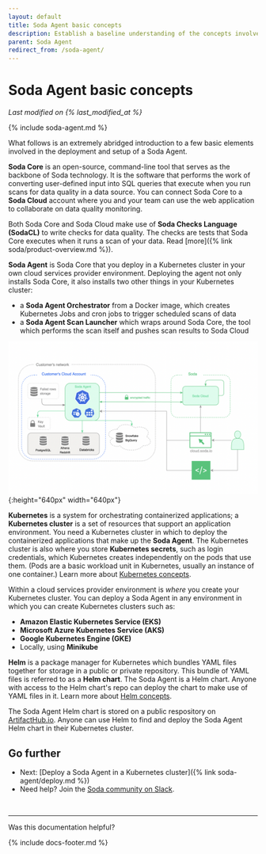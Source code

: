 ```yaml
---
layout: default
title: Soda Agent basic concepts
description: Establish a baseline understanding of the concepts involved in deploying a Soda Agent.
parent: Soda Agent
redirect_from: /soda-agent/
---
```


# Soda Agent basic concepts 
<!--Linked to UI, access Shlink-->
*Last modified on {% last_modified_at %}*

{% include soda-agent.md %}

What follows is an extremely abridged introduction to a few basic elements involved in the deployment and setup of a Soda Agent.

**Soda Core** is an open-source, command-line tool that serves as the backbone of Soda technology. It is the software that performs the work of converting user-defined input into SQL queries that execute when you run scans for data quality in a data source. You can connect Soda Core to a **Soda Cloud** account where you and your team can use the web application to collaborate on data quality monitoring. 

Both Soda Core and Soda Cloud make use of **Soda Checks Language (SodaCL)** to write checks for data quality. The checks are tests that Soda Core executes when it runs a scan of your data. Read [more]({% link soda/product-overview.md %}). 

**Soda Agent** is Soda Core that you deploy in a Kubernetes cluster in your own cloud services provider environment. Deploying the agent not only installs Soda Core, it also installs two other things in your Kubernetes cluster:
* a **Soda Agent Orchestrator** from a Docker image, which creates Kubernetes Jobs and cron jobs to trigger scheduled scans of data
* a **Soda Agent Scan Launcher** which wraps around Soda Core, the tool which performs the scan itself and pushes scan results to Soda Cloud

![agent-diagram](/assets/images/agent-diagram.png){:height="640px" width="640px"}

**Kubernetes** is a system for orchestrating containerized applications; a **Kubernetes cluster** is a set of resources that support an application environment. You need a Kubernetes cluster in which to deploy the containerized applications that make up the **Soda Agent**. The Kubernetes cluster is also where you store **Kubernetes secrets**, such as login credentials, which Kubernetes creates independently on the pods that use them. (Pods are a basic workload unit in Kubernetes, usually an instance of one container.) Learn more about <a href="https://www.youtube.com/watch?v=BOj1sgWVXko" target="_blank" >Kubernetes concepts</a>.

Within a cloud services provider environment is *where* you create your Kubernetes cluster. You can deploy a Soda Agent in any environment in which you can create Kubernetes clusters such as:

* **Amazon Elastic Kubernetes Service (EKS)** 
* **Microsoft Azure Kubernetes Service (AKS)** 
* **Google Kubernetes Engine (GKE)** 
* Locally, using **Minikube**

**Helm** is a package manager for Kubernetes which bundles YAML files together for storage in a public or private repository. This bundle of YAML files is referred to as a **Helm chart**. The Soda Agent is a Helm chart. Anyone with access to the Helm chart's repo can deploy the chart to make use of YAML files in it. Learn more about <a href="https://www.youtube.com/watch?v=-ykwb1d0DXU" target="_blank" >Helm concepts</a>. 

The Soda Agent Helm chart is stored on a public respository on <a href="https://artifacthub.io/packages/helm/soda-agent/soda-agent" target="_blank">ArtifactHub.io</a>. Anyone can use Helm to find and deploy the Soda Agent Helm chart in their Kubernetes cluster.  



## Go further

* Next: [Deploy a Soda Agent in a Kubernetes cluster]({% link soda-agent/deploy.md %})
* Need help? Join the <a href="https://community.soda.io/slack" target="_blank"> Soda community on Slack</a>.
<br />

---

Was this documentation helpful?

<!-- LikeBtn.com BEGIN -->
<span class="likebtn-wrapper" data-theme="tick" data-i18n_like="Yes" data-ef_voting="grow" data-show_dislike_label="true" data-counter_zero_show="true" data-i18n_dislike="No"></span>
<script>(function(d,e,s){if(d.getElementById("likebtn_wjs"))return;a=d.createElement(e);m=d.getElementsByTagName(e)[0];a.async=1;a.id="likebtn_wjs";a.src=s;m.parentNode.insertBefore(a, m)})(document,"script","//w.likebtn.com/js/w/widget.js");</script>
<!-- LikeBtn.com END -->

{% include docs-footer.md %}